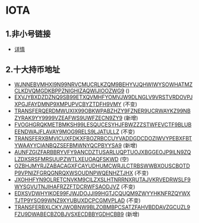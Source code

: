 # IOTA

## 1.非小号链接

* [详情](https://www.feixiaohao.com/currencies/iota/)

## 2.十大持币地址

* [WJNNEBVMHXI9N99NRVCMUCRLKZQM9BEHYVJQHWIWYSOWHATMZCLKDVQMGDKBPPZNIGHIZAQWIJIOOZWG9](https://thetangle.org/address/WJNNEBVMHXI9N99NRVCMUCRLKZQM9BEHYVJQHWIWYSOWHATMZCLKDVQMGDKBPPZNIGHIZAQWIJIOOZWG9OLFBIHPDC) ()
* [EXVJYBXDZDZNQ9SB99ETXQVMHFYOMVJW9DLNGLV9VRSTVRDOVPJXPGJFAYDMNP9XMPUPVCBYZTDFH9VMY](https://thetangle.org/address/EXVJYBXDZDZNQ9SB99ETXQVMHFYOMVJW9DLNGLV9VRSTVRDOVPJXPGJFAYDMNP9XMPUPVCBYZTDFH9VMYBOHMQFTFA) (不变)
* [TRANSFERQERDMWUXIX99OBKWPABZHZY9FZNER9UCRWAYKZ99NBZYRAK9YY9999VZEAFWS9UWFZECN9ZY9](https://thetangle.org/address/TRANSFERQERDMWUXIX99OBKWPABZHZY9FZNER9UCRWAYKZ99NBZYRAK9YY9999VZEAFWS9UWFZECN9ZY9LRYWMFNOD) (新增)
* [FVOGHGRQKMETBMKSH99LESQUCESYHJFBWZZZSTWFEVCTF9BLUBEENDWAJFLAVAY9MOG9RELS9LJATULLZ](https://thetangle.org/address/FVOGHGRQKMETBMKSH99LESQUCESYHJFBWZZZSTWFEVCTF9BLUBEENDWAJFLAVAY9MOG9RELS9LJATULLZEMISYOBOW) (不变)
* [TRANSFERXBMVICUXFDKXFBOZRBCCUYVADDGDCDOZIWVYPEBXFBTYWAAYYCIANBQZSEFBMWNYQCPBYYSA9](https://thetangle.org/address/TRANSFERXBMVICUXFDKXFBOZRBCCUYVADDGDCDOZIWVYPEBXFBTYWAAYYCIANBQZSEFBMWNYQCPBYYSA9ZUIL9CUQB) (新增)
* [AUNFZGIZFARBBRYVFY9ANCDZTUSARLUQPTUOJXBGGEOJP9ILN9ZQLZDXSRSFMRSUUPZWTLXEUOAQFSKWD](https://thetangle.org/address/AUNFZGIZFARBBRYVFY9ANCDZTUSARLUQPTUOJXBGGEOJP9ILN9ZQLZDXSRSFMRSUUPZWTLXEUOAQFSKWDBZVHHIWR9) (空)
* [OZBHJMYRJZABACAGXFCAYUDHUMCWRJLCTRBSWWBXOUSCBOTDP9VPNIZFGRQGNRQXWSOUDNPWQENHZTJHX](https://thetangle.org/address/OZBHJMYRJZABACAGXFCAYUDHUMCWRJLCTRBSWWBXOUSCBOTDP9VPNIZFGRQGNRQXWSOUDNPWQENHZTJHXVTIXHPSOX) (不变)
* [JXOHHFYN9OLRETCNVKM9CILZXSLHTNRRNXRUTAJVKRVEDRWSLF9WYSGVUTNJIHAFRZZFTDCRWFSAODJVZ](https://thetangle.org/address/JXOHHFYN9OLRETCNVKM9CILZXSLHTNRRNXRUTAJVKRVEDRWSLF9WYSGVUTNJIHAFRZZFTDCRWFSAODJVZGLCZZ9D9C) (不变)
* [EDXSVDWHYIKOE99FJWJDOJJI99HGTJCQUQM9ZWYYHKNFRZQYWXTJTP9YSO99WNZ9XYUBUXDCPCGMVPLAD](https://thetangle.org/address/EDXSVDWHYIKOE99FJWJDOJJI99HGTJCQUQM9ZWYYHKNFRZQYWXTJTP9YSO99WNZ9XYUBUXDCPCGMVPLADBKHAZMVHY) (不变)
* [TRANSFERBXLCKYJWOBNW9BLZOBMBPCSATZFAHVBDDAVZGCUZL9FZU9DWABECBZOBJVSXECDBBYGDHCBB9](https://thetangle.org/address/TRANSFERBXLCKYJWOBNW9BLZOBMBPCSATZFAHVBDDAVZGCUZL9FZU9DWABECBZOBJVSXECDBBYGDHCBB9NJKEDOGJZ) (新增)

